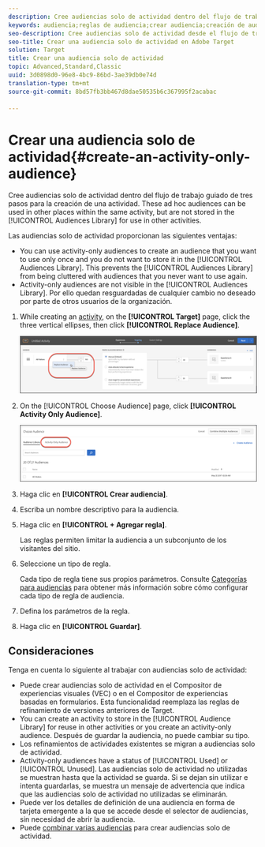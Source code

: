 ```yaml
---
description: Cree audiencias solo de actividad dentro del flujo de trabajo guiado de tres pasos para la creación de una actividad. Estas audiencias ad-hoc pueden usarse en otros lugares dentro de la misma actividad, pero no se almacenan en la biblioteca de audiencias para su uso en otras actividades.
keywords: audiencia;reglas de audiencia;crear audiencia;creación de audiencia;solo actividad;específica
seo-description: Cree audiencias solo de actividad desde el flujo de trabajo guiado de tres pasos de Adobe Target al crear una actividad. Estas audiencias ad-hoc pueden usarse en otros lugares dentro de la misma actividad, pero no se almacenan en la biblioteca de audiencias para su uso en otras actividades.
seo-title: Crear una audiencia solo de actividad en Adobe Target
solution: Target
title: Crear una audiencia solo de actividad
topic: Advanced,Standard,Classic
uuid: 3d0898d0-96e8-4bc9-86bd-3ae39db0e74d
translation-type: tm+mt
source-git-commit: 8bd57fb3bb467d8dae50535b6c367995f2acabac

---
```



# Crear una audiencia solo de actividad{#create-an-activity-only-audience}

Cree audiencias solo de actividad dentro del flujo de trabajo guiado de tres pasos para la creación de una actividad. These ad hoc audiences can be used in other places within the same activity, but are not stored in the [!UICONTROL Audiences Library] for use in other activities.

Las audiencias solo de actividad proporcionan las siguientes ventajas:

* You can use activity-only audiences to create an audience that you want to use only once and you do not want to store it in the [!UICONTROL Audiences Library]. This prevents the [!UICONTROL Audiences Library] from being cluttered with audiences that you never want to use again.
* Activity-only audiences are not visible in the [!UICONTROL Audiences Library]. Por ello quedan resguardadas de cualquier cambio no deseado por parte de otros usuarios de la organización.

1. While creating an [activity](../c-activities/activities.md#concept_D317A95A1AB54674BA7AB65C7985BA03), on the **[!UICONTROL Target]** page, click the three vertical ellipses, then click **[!UICONTROL Replace Audience]**.

   ![Resultado del paso](assets/edit_audience.png)

1. On the [!UICONTROL Choose Audience] page, click **[!UICONTROL Activity Only Audience]**.

   ![](assets/activity-only-aud.png)

1. Haga clic en **[!UICONTROL Crear audiencia]**.
1. Escriba un nombre descriptivo para la audiencia.
1. Haga clic en **[!UICONTROL + Agregar regla]**.

   Las reglas permiten limitar la audiencia a un subconjunto de los visitantes del sitio.

1. Seleccione un tipo de regla.

   Cada tipo de regla tiene sus propios parámetros. Consulte [Categorías para audiencias](../c-target/c-audiences/c-target-rules/target-rules.md#concept_E3A77E42F1644503A829B5107B20880D) para obtener más información sobre cómo configurar cada tipo de regla de audiencia.

1. Defina los parámetros de la regla.
1. Haga clic en **[!UICONTROL Guardar]**.

## Consideraciones

Tenga en cuenta lo siguiente al trabajar con audiencias solo de actividad:

* Puede crear audiencias solo de actividad en el Compositor de experiencias visuales (VEC) o en el Compositor de experiencias basadas en formularios. Esta funcionalidad reemplaza las reglas de refinamiento de versiones anteriores de Target.
* You can create an activity to store in the [!UICONTROL Audience Library] for reuse in other activities or you create an activity-only audience. Después de guardar la audiencia, no puede cambiar su tipo.
* Los refinamientos de actividades existentes se migran a audiencias solo de actividad.
* Activity-only audiences have a status of [!UICONTROL Used] or [!UICONTROL Unused]. Las audiencias solo de actividad no utilizadas se muestran hasta que la actividad se guarda. Si se dejan sin utilizar e intenta guardarlas, se muestra un mensaje de advertencia que indica que las audiencias solo de actividad no utilizadas se eliminarán.
* Puede ver los detalles de definición de una audiencia en forma de tarjeta emergente a la que se accede desde el selector de audiencias, sin necesidad de abrir la audiencia.
* Puede [combinar varias audiencias](../c-target/combining-multiple-audiences.md#concept_A7386F1EA4394BD2AB72399C225981E5) para crear audiencias solo de actividad.

